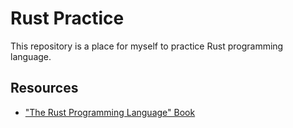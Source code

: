 # Rust Practice

This repository is a place for myself to practice Rust programming language.

## Resources

- ["The Rust Programming Language" Book](https://doc.rust-lang.org/stable/book/title-page.html)
